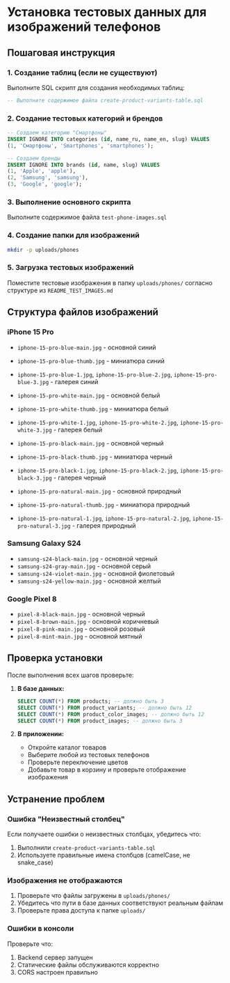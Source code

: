 # Установка тестовых данных для изображений телефонов

## Пошаговая инструкция

### 1. Создание таблиц (если не существуют)
Выполните SQL скрипт для создания необходимых таблиц:
```sql
-- Выполните содержимое файла create-product-variants-table.sql
```

### 2. Создание тестовых категорий и брендов
```sql
-- Создаем категорию "Смартфоны"
INSERT IGNORE INTO categories (id, name_ru, name_en, slug) VALUES
(1, 'Смартфоны', 'Smartphones', 'smartphones');

-- Создаем бренды
INSERT IGNORE INTO brands (id, name, slug) VALUES
(1, 'Apple', 'apple'),
(2, 'Samsung', 'samsung'),
(3, 'Google', 'google');
```

### 3. Выполнение основного скрипта
Выполните содержимое файла `test-phone-images.sql`

### 4. Создание папки для изображений
```bash
mkdir -p uploads/phones
```

### 5. Загрузка тестовых изображений
Поместите тестовые изображения в папку `uploads/phones/` согласно структуре из `README_TEST_IMAGES.md`

## Структура файлов изображений

### iPhone 15 Pro
- `iphone-15-pro-blue-main.jpg` - основной синий
- `iphone-15-pro-blue-thumb.jpg` - миниатюра синий
- `iphone-15-pro-blue-1.jpg`, `iphone-15-pro-blue-2.jpg`, `iphone-15-pro-blue-3.jpg` - галерея синий

- `iphone-15-pro-white-main.jpg` - основной белый
- `iphone-15-pro-white-thumb.jpg` - миниатюра белый
- `iphone-15-pro-white-1.jpg`, `iphone-15-pro-white-2.jpg`, `iphone-15-pro-white-3.jpg` - галерея белый

- `iphone-15-pro-black-main.jpg` - основной черный
- `iphone-15-pro-black-thumb.jpg` - миниатюра черный
- `iphone-15-pro-black-1.jpg`, `iphone-15-pro-black-2.jpg`, `iphone-15-pro-black-3.jpg` - галерея черный

- `iphone-15-pro-natural-main.jpg` - основной природный
- `iphone-15-pro-natural-thumb.jpg` - миниатюра природный
- `iphone-15-pro-natural-1.jpg`, `iphone-15-pro-natural-2.jpg`, `iphone-15-pro-natural-3.jpg` - галерея природный

### Samsung Galaxy S24
- `samsung-s24-black-main.jpg` - основной черный
- `samsung-s24-gray-main.jpg` - основной серый
- `samsung-s24-violet-main.jpg` - основной фиолетовый
- `samsung-s24-yellow-main.jpg` - основной желтый

### Google Pixel 8
- `pixel-8-black-main.jpg` - основной черный
- `pixel-8-brown-main.jpg` - основной коричневый
- `pixel-8-pink-main.jpg` - основной розовый
- `pixel-8-mint-main.jpg` - основной мятный

## Проверка установки

После выполнения всех шагов проверьте:

1. **В базе данных:**
   ```sql
   SELECT COUNT(*) FROM products; -- должно быть 3
   SELECT COUNT(*) FROM product_variants; -- должно быть 12
   SELECT COUNT(*) FROM product_color_images; -- должно быть 12
   SELECT COUNT(*) FROM product_images; -- должно быть 3
   ```

2. **В приложении:**
   - Откройте каталог товаров
   - Выберите любой из тестовых телефонов
   - Проверьте переключение цветов
   - Добавьте товар в корзину и проверьте отображение изображения

## Устранение проблем

### Ошибка "Неизвестный столбец"
Если получаете ошибки о неизвестных столбцах, убедитесь что:
1. Выполнили `create-product-variants-table.sql`
2. Используете правильные имена столбцов (camelCase, не snake_case)

### Изображения не отображаются
1. Проверьте что файлы загружены в `uploads/phones/`
2. Убедитесь что пути в базе данных соответствуют реальным файлам
3. Проверьте права доступа к папке `uploads/`

### Ошибки в консоли
Проверьте что:
1. Backend сервер запущен
2. Статические файлы обслуживаются корректно
3. CORS настроен правильно
